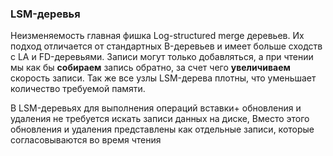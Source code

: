 ### LSM-деревья

Неизменяемость главная фишка Log-structured merge деревьев. Их подход отличается от стандартных B-деревьев и имеет больше 
сходств с LA и FD-деревьями. Записи могут только добавляться, а при чтении мы как бы **собираем** запись обратно, за счет
чего **увеличиваем** скорость записи. Так же все узлы LSM-дерева плотны, что уменьшает количество требуемой памяти.

В LSM-деревьях для выполнения операций вставки+ обновления и удаления не 
требуется искать записи данных на диске, Вместо этого обновления и удаления 
представлены как отдельные записи, которые согласовываются во время чтения
